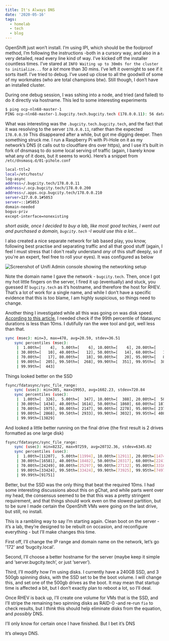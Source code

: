```yaml
---
title: It's Always DNS
date: '2020-05-16'
tags:
  - homelab
  - tech
  - blog
---
```

OpenShift just won’t install. I’m using IPI, which should be the foolproof method, I’m following the instructions -both in a cursory way, and also in a very detailed, read every line kind of way. I’ve kicked off the installer countless times. I’ve stared at `INFO Waiting up to 30m0s for the cluster to initialize...` for a *lot* more than 30 mins. I’ve left it overnight to see if it sorts itself. I’ve tried to debug. I’ve used up close to all the goodwill of some of my workmates (who are total champions btw).  Still though, I don’t have an installed cluster. 

During one debug session, I was sshing into a node, and tried (and failed) to do it directly via hostname. This led to some interesting experiments

```bash
$ ping ocp-nln68-master-1
PING ocp-nln68-master-1.bugcity.tech.bugcity.tech (178.0.0.11): 56 data bytes
```

What was interesting was the `.bugcity.tech.bugcity.tech`, and the fact that it was resolving to the server `178.0.0.11`, rather than the expected `178.0.0.59` This disappeared after a while, but got me digging deeper. Then something struck me. I run a Raspberry Pi with Pi-Hole on it as my network’s DNS (it calls out to cloudflare dns over https), and I use it’s built in fork of dnsmasq to do some local serving of traffic (again, I barely know what any of it does, but it seems to work). Here’s a snippet from `/etc/dnsmasq.d/01-pihole.conf`

```bash
local-ttl=2
local=/etc/hosts/
log-async
address=/.bugcity.tech/178.0.0.11
address=/.ocp.bugcity.tech/178.0.0.200
address=/.apps.ocp.bugcity.tech/178.0.0.210
server=127.0.0.1#5053
server=::1#5053
domain-needed
bogus-priv
except-interface=nonexisting
```

*short aside, once I decided to buy a lab, like most good techies, I went out and purchased a domain, `bugcity.tech` -I would use this a lot...*

I also created a nice separate network for lab based play, you know, following best practise and separating traffic and all that good stuff (again, I feel I must stress that I don't really understand *any* of this stuff deeply, so if you're an expert, feel free to roll your eyes). It was configured as below

![Screenshot of Unifi Admin console showing the networking setup](/images/network-setup.png)

Note the domain name I gave the network - `bugcity.tech`. Then, once I got my hot little fingers on the server, I fired it up (eventually) and stuck, you guessed it! `bugcity.tech` as it’s hostname, and therefore the host for RHEV. That’s a lot of work for a single name, and while I don’t have a specific evidence that this is too blame, I am highly suspicious, so things need to change. 

Another thing I investigated while all this was going on was disk speed. [According to this article](https://www.ibm.com/cloud/blog/using-fio-to-tell-whether-your-storage-is-fast-enough-for-etcd), I needed check if the 99th percentile of fdatasync durations is less than 10ms. I dutifully ran the wee tool and got, well less than that.

```bash
sync (msec): min=3, max=478, avg=20.59, stdev=36.51
    sync percentiles (msec):
     |  1.00th=[    4],  5.00th=[    6], 10.00th=[    6], 20.00th=[    9],
     | 30.00th=[   10], 40.00th=[   12], 50.00th=[   14], 60.00th=[   16],
     | 70.00th=[   17], 80.00th=[   18], 90.00th=[   20], 95.00th=[   84],
     | 99.00th=[  205], 99.50th=[  268], 99.90th=[  351], 99.95th=[  384],
     | 99.99th=[  443]
```

Things looked better on the SSD

```bash
fsync/fdatasync/sync_file_range:
    sync (usec): min=305, max=19953, avg=1602.23, stdev=720.84
    sync percentiles (usec):
     |  1.00th=[  326],  5.00th=[  347], 10.00th=[  388], 20.00th=[  586],
     | 30.00th=[ 1434], 40.00th=[ 1614], 50.00th=[ 1860], 60.00th=[ 1876],
     | 70.00th=[ 1975], 80.00th=[ 2147], 90.00th=[ 2278], 95.00th=[ 2376],
     | 99.00th=[ 2868], 99.50th=[ 2933], 99.90th=[ 3032], 99.95th=[ 4080],
     | 99.99th=[13829]
```

And looked a little better running on the final drive (the first result is 2 drives formatted as one large disk)

```bash
fsync/fdatasync/sync_file_range:
    sync (usec): min=8232, max=97259, avg=20732.36, stdev=6345.02
    sync percentiles (usec):
     |  1.00th=[11207],  5.00th=[11994], 10.00th=[12911], 20.00th=[14746],
     | 30.00th=[16581], 40.00th=[18482], 50.00th=[20317], 60.00th=[22414],
     | 70.00th=[24249], 80.00th=[25297], 90.00th=[27132], 95.00th=[33162],
     | 99.00th=[33424], 99.50th=[33424], 99.90th=[73925], 99.95th=[74974],
     | 99.99th=[91751]
```

Better, but the SSD was the only thing that beat the required 10ms. I had some interesting discussions about this on gChat, and while parts went over my head, the consensus seemed to be that this was a pretty stringent requirement, and that things should work even on the slowest partition, but to be sure I made certain the OpenShift VMs were going on the last drive, but still, no install.

This is a rambling way to say I’m starting again. Clean boot on the server -it’s a lab, they’re designed to be rebuilt on occasion, and reconfigure everything - but I’ll make changes this time.

First off, I’ll change the IP range and domain name on the network, let’s go '172' and ‘bugcity.local’.

Second, I’ll choose a better hostname for the server (maybe keep it simple and ‘server.bugcity.tech’, or just ‘server’).

Third, I’ll modify how I’m using disks. I currently have a 240GB SSD, and 3 500gb spinning disks, with the SSD set to be the boot volume. I will change this, and set one of the 500gb drives as the boot. It may mean that startup time is affected a bit, but I don’t exactly plan to reboot a lot, so I’ll deal. 

Once RHEV is back up, I’ll create one volume for VMs that is the SSD, and I’ll stripe the remaining two spinning disks as RAID-0 -and re-run `fio` to check results, but I *think* this should help eliminate disks from the equation, and *possibly* DNS.

I’ll only know for certain once I have finished. But I bet it’s DNS

It’s *always* DNS. 

